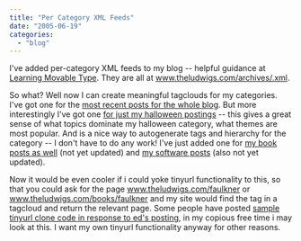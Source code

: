 ```yaml
---
title: "Per Category XML Feeds"
date: "2005-06-19"
categories: 
  - "blog"
---
```


I've added per-category XML feeds to my blog -- helpful guidance at [Learning Movable Type](http://www.elise.com/mt/archives/000458simple_rss_customizations.php). They are all at www.theludwigs.com/archives/.xml.

So what? Well now I can create meaningful tagclouds for my categories. I've got one for the [most recent posts for the whole blog](http://www.tagcloud.com/cloud/html/theludwigs/default/50). But more interestingly I've got one [for just my halloween postings](http://www.tagcloud.com/cloud/html/ludwighalloween/default/50) -- this gives a great sense of what topics dominate my halloween category, what themes are most popular. And is a nice way to autogenerate tags and hierarchy for the category -- I don't have to do any work! I've just added one for [my book posts as well](http://www.tagcloud.com/cloud/html/ludwigbooks/default/50) (not yet updated) and [my software posts](http://www.tagcloud.com/cloud/html/ludwigsoftware/default/50) (also not yet updated).

Now it would be even cooler if i could yoke tinyurl functionality to this, so that you could ask for the page www.theludwigs.com/faulkner or www.theludwigs.com/books/faulkner and my site would find the tag in a tagcloud and return the relevant page. Some people have posted [sample tinyurl clone code in response to ed's posting](http://feeds.feedburner.com/EdBott-WindowsandOfficeExpertise?m=374 ), in my copious free time i may look at this. I want my own tinyurl functionality anyway for other reasons.
